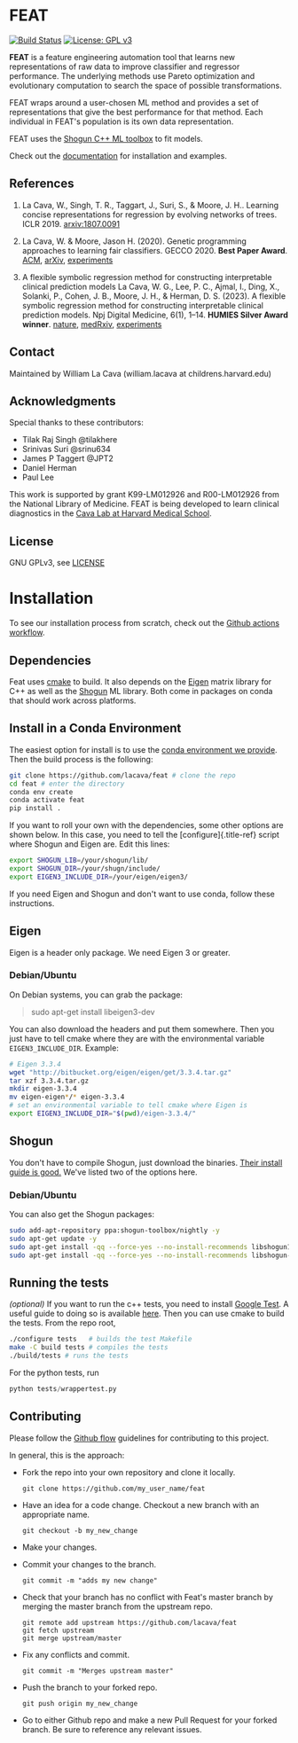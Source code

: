 # FEAT

<!-- start overview -->

[![Build Status](https://github.com/cavalab/feat/actions/workflows/ci.yml/badge.svg)](https://github.com/cavalab/feat/actions/workflows/ci.yml)
[![License: GPL v3](https://img.shields.io/badge/License-GPL%20v3-blue.svg)](https://github.com/lacava/feat/blob/master/LICENSE)

**FEAT** is a feature engineering automation tool that learns new representations of raw data 
to improve classifier and regressor performance. 
The underlying methods use Pareto optimization and evolutionary computation to search the space of possible transformations.

FEAT wraps around a user-chosen ML method and provides a set of representations that give the best 
performance for that method. 
Each individual in FEAT's population is its own data representation. 

FEAT uses the [Shogun C++ ML toolbox](http://shogun.ml) to fit models. 

Check out the [documentation](https://cavalab.org/feat) for installation and examples. 

## References

1. La Cava, W., Singh, T. R., Taggart, J., Suri, S., & Moore, J. H.. Learning concise representations for regression by evolving networks of trees. ICLR 2019. [arxiv:1807.0091](https://arxiv.org/abs/1807.00981)

2. La Cava, W. & Moore, Jason H. (2020).
Genetic programming approaches to learning fair classifiers.
GECCO 2020.
**Best Paper Award**.
[ACM](https://dl.acm.org/doi/abs/10.1145/3377930.3390157),
[arXiv](https://arxiv.org/abs/2004.13282),
[experiments](https://github.com/lacava/fair_gp)

3. A flexible symbolic regression method for constructing interpretable clinical prediction models
La Cava, W. G., Lee, P. C., Ajmal, I., Ding, X., Solanki, P., Cohen, J. B., Moore, J. H., & Herman, D. S. (2023). A flexible symbolic regression method for constructing interpretable clinical prediction models. Npj Digital Medicine, 6(1), 1–14.
**HUMIES Silver Award winner**.
[nature](https://www.nature.com/articles/s41746-023-00833-8),
[medRxiv](https://www.medrxiv.org/content/10.1101/2020.12.12.20248005v2),
[experiments](https://bitbucket.org/hermanlab/ehr_feat/)



## Contact

Maintained by William La Cava (william.lacava at childrens.harvard.edu)

  
## Acknowledgments

Special thanks to these contributors:
  - Tilak Raj Singh @tilakhere 
  - Srinivas Suri @srinu634
  - James P Taggert @JPT2
  - Daniel Herman 
  - Paul Lee

This work is supported by grant K99-LM012926 and R00-LM012926 from the National Library of Medicine. 
FEAT is being developed to learn clinical diagnostics in the [Cava Lab at Harvard Medical School](http://cavalab.org). 

## License

GNU GPLv3, see [LICENSE](https://github.com/cavalab/feat/blob/master/LICENSE)

<!-- end overview -->

# Installation

<!-- start installation -->

To see our installation process from scratch, check out the [Github
actions
workflow](http://github.com/lacava/feat/blob/master/.github/workflows/ci.yml).

## Dependencies

Feat uses [cmake](https://cmake.org/) to build. It also depends on the
[Eigen](http://eigen.tuxfamily.org) matrix library for C++ as well as
the [Shogun](http://shogun.ml) ML library. Both come in packages on
conda that should work across platforms.

## Install in a Conda Environment

The easiest option for install is to use the [conda environment we
provide](http://github.com/lacava/feat/blob/master/environment.yml).
Then the build process is the following:

``` bash
git clone https://github.com/lacava/feat # clone the repo
cd feat # enter the directory
conda env create
conda activate feat
pip install .
```

If you want to roll your own with the dependencies, some other options
are shown below. In this case, you need to tell the
[configure]{.title-ref} script where Shogun and Eigen are. Edit this
lines:

``` bash
export SHOGUN_LIB=/your/shogun/lib/
export SHOGUN_DIR=/your/shugn/include/
export EIGEN3_INCLUDE_DIR=/your/eigen/eigen3/
```

If you need Eigen and Shogun and don\'t want to use conda, follow these
instructions.

## Eigen

Eigen is a header only package. We need Eigen 3 or greater.

### Debian/Ubuntu

On Debian systems, you can grab the package:

> sudo apt-get install libeigen3-dev

You can also download the headers and put them somewhere. Then you just
have to tell cmake where they are with the environmental variable
`EIGEN3_INCLUDE_DIR`. Example:

``` bash
# Eigen 3.3.4
wget "http://bitbucket.org/eigen/eigen/get/3.3.4.tar.gz"
tar xzf 3.3.4.tar.gz 
mkdir eigen-3.3.4 
mv eigen-eigen*/* eigen-3.3.4
# set an environmental variable to tell cmake where Eigen is
export EIGEN3_INCLUDE_DIR="$(pwd)/eigen-3.3.4/"
```

## Shogun

You don\'t have to compile Shogun, just download the binaries. [Their
install guide is
good.](https://github.com/shogun-toolbox/shogun/blob/develop/doc/readme/INSTALL.md#binaries)
We\'ve listed two of the options here.

### Debian/Ubuntu

You can also get the Shogun packages:

``` bash
sudo add-apt-repository ppa:shogun-toolbox/nightly -y
sudo apt-get update -y
sudo apt-get install -qq --force-yes --no-install-recommends libshogun18
sudo apt-get install -qq --force-yes --no-install-recommends libshogun-dev
```

<!-- end installation -->

## Running the tests

<!-- start tests -->

*(optional)* If you want to run the c++ tests, you need to install [Google
Test](https://github.com/google/googletest). A useful guide to doing so
is available
[here](https://www.eriksmistad.no/getting-started-with-google-test-on-ubuntu/).
Then you can use cmake to build the tests. From the repo root,

``` bash
./configure tests   # builds the test Makefile
make -C build tests # compiles the tests
./build/tests # runs the tests
```

For the python tests, run 

```python
python tests/wrappertest.py
```

<!-- end tests -->

## Contributing

<!-- start contributing -->

Please follow the [Github
flow](https://guides.github.com/introduction/flow/) guidelines for
contributing to this project.

In general, this is the approach:

-   Fork the repo into your own repository and clone it locally.

    ```
    git clone https://github.com/my_user_name/feat
    ```

-   Have an idea for a code change. Checkout a new branch with an
    appropriate name.

    ```
    git checkout -b my_new_change
    ```

-   Make your changes.
-   Commit your changes to the branch.

    ```
    git commit -m "adds my new change"
    ```

-   Check that your branch has no conflict with Feat's master branch by
    merging the master branch from the upstream repo.

    ```
    git remote add upstream https://github.com/lacava/feat
    git fetch upstream
    git merge upstream/master
    ```

-   Fix any conflicts and commit.

    ```
    git commit -m "Merges upstream master"
    ```

-   Push the branch to your forked repo.

    ```
    git push origin my_new_change
    ```

-   Go to either Github repo and make a new Pull Request for your forked
    branch. Be sure to reference any relevant issues.

<!-- end contributing -->
